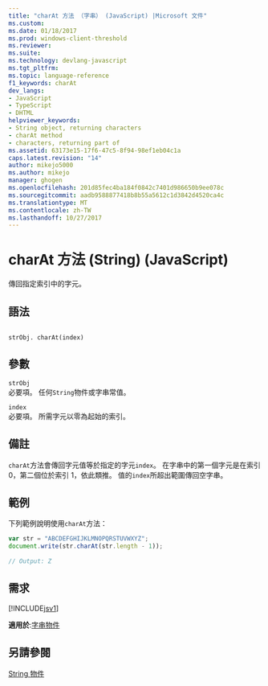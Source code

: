 ```yaml
---
title: "charAt 方法 （字串） (JavaScript) |Microsoft 文件"
ms.custom: 
ms.date: 01/18/2017
ms.prod: windows-client-threshold
ms.reviewer: 
ms.suite: 
ms.technology: devlang-javascript
ms.tgt_pltfrm: 
ms.topic: language-reference
f1_keywords: charAt
dev_langs:
- JavaScript
- TypeScript
- DHTML
helpviewer_keywords:
- String object, returning characters
- charAt method
- characters, returning part of
ms.assetid: 63173e15-17f6-47c5-8f94-98ef1eb04c1a
caps.latest.revision: "14"
author: mikejo5000
ms.author: mikejo
manager: ghogen
ms.openlocfilehash: 201d85fec4ba184f0842c7401d986650b9ee078c
ms.sourcegitcommit: aadb9588877418b8b55a5612c1d3842d4520ca4c
ms.translationtype: MT
ms.contentlocale: zh-TW
ms.lasthandoff: 10/27/2017
---
```

# <a name="charat-method-string-javascript"></a>charAt 方法 (String) (JavaScript)
傳回指定索引中的字元。  
  
## <a name="syntax"></a>語法  
  
```  
  
strObj. charAt(index)  
```  
  
## <a name="parameters"></a>參數  
 `strObj`  
 必要項。 任何`String`物件或字串常值。  
  
 `index`  
 必要項。 所需字元以零為起始的索引。  
  
## <a name="remarks"></a>備註  
 `charAt`方法會傳回字元值等於指定的字元`index`。 在字串中的第一個字元是在索引 0，第二個位於索引 1，依此類推。 值的`index`所超出範圍傳回空字串。  
  
## <a name="example"></a>範例  
 下列範例說明使用`charAt`方法：  
  
```JavaScript  
var str = "ABCDEFGHIJKLMNOPQRSTUVWXYZ";  
document.write(str.charAt(str.length - 1));  
  
// Output: Z  
```  
  
## <a name="requirements"></a>需求  
 [!INCLUDE[jsv1](../../javascript/misc/includes/jsv1-md.md)]  
  
 **適用於**:[字串物件](../../javascript/reference/string-object-javascript.md)  
  
## <a name="see-also"></a>另請參閱  
 [String 物件](../../javascript/reference/string-object-javascript.md)
